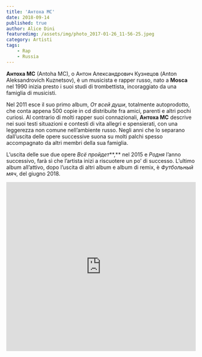 ```yaml
---
title: 'Антоха MC'
date: 2018-09-14
published: true
author: Alice Dini
featuredimg: /assets/img/photo_2017-01-26_11-56-25.jpeg
category: Artisti
tags:
    - Rap
    - Russia
---
```


**Антоха MC** (Antoha MC), o Антон Александрович Кузнецов (Anton Aleksandrovich Kuznetsov), è un musicista e rapper russo, nato a **Mosca** nel 1990 inizia presto i suoi studi di trombettista, incoraggiato da una famiglia di musicisti.

Nel 2011 esce il suo primo album, *От всей души*, totalmente autoprodotto, che conta appena 500 copie in cd distribuite fra amici, parenti e altri pochi curiosi. Al contrario di molti rapper suoi connazionali, **Антоха MC** descrive nei suoi testi situazioni e contesti di vita allegri e spensierati, con una leggerezza non comune nell’ambiente russo. Negli anni che lo separano dall’uscita delle opere successive suona su molti palchi spesso accompagnato da altri membri della sua famiglia.

L’uscita delle sue due opere *Всë пройдет***,** nel 2015 e *Родня* l’anno successivo, farà sì che l’artista inizi a riscuotere un po’ di successo. L’ultimo album all’attivo, dopo l’uscita di altri album e album di remix, è *Футбольный мяч*, del giugno 2018.

<iframe frameborder="no" height="450" scrolling="no" src="http://w.soundcloud.com/player/?url=http%3A//api.soundcloud.com/playlists/632596791&color=%23262639&auto_play=false&hide_related=false&show_comments=true&show_user=true&show_reposts=false&show_teaser=true&visual=true" width="100%"></iframe>
